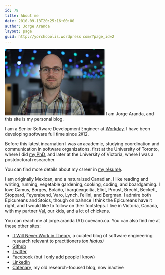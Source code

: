 ```yaml
---
id: 79
title: About me
date: 2010-09-18T20:25:16+00:00
author: Jorge Aranda
layout: page
guid: http://yorchopolis.wordpress.com/?page_id=2
---
```

[<img title="Jorge" src="/images/Jorge.jpg"/>](/images/Jorge.jpg)
I am Jorge Aranda, and this site is my personal blog.

I am a Senior Software Development Engineer at [Workday](https://www.workday.com/).
I have been developing software full time since 2012.

Before this latest incarnation I was an academic,
studying coordination and communication in software organizations,
first at the University of Toronto, where I did [my PhD](/pdfs/SharedUnderstanding.pdf),
and later at the University of Victoria, where I was a postdoctoral researcher.

You can find more details about my career in [my résumé](/wp-content/uploads/2016/08/Jorge-Aranda-Resume.pdf).

I am originally Mexican, and a naturalized Canadian.
I like reading and writing, running, vegetable gardening, cooking, coding, and boardgaming.
I love Camus, Borges, Bolaño, Ibargüengoitia, Eliot, Proust,
Brecht, Beckett, Stoppard, Feyerabend, Varo, Lynch, Fellini, and Bergman.
I admire both Epicureans and Stoics,
though on balance I think the Epicureans have it right,
and I would like to follow on their footsteps.
I live in Victoria, Canada,
with my partner [Val](http://valcortes.wordpress.com/), our kids, and a lot of chickens.

You can reach me at jorge.aranda (AT) cuevano.ca.
You can also find me at these other sites:

  * [It Will Never Work in Theory](http://neverworkintheory.org/), a curated blog of software engineering research relevant to practitioners *(on hiatus)*
  * [Github](http://github.com/jorgearanda)
  * [Twitter](http://twitter.com/yorchopolis)
  * [Facebook](http://www.facebook.com/yorchopolis) (but I only add people I know)
  * [LinkedIn](http://ca.linkedin.com/in/yorchopolis)
  * [Catenary](http://catenary.wordpress.com/), my old research-focused blog, now inactive
